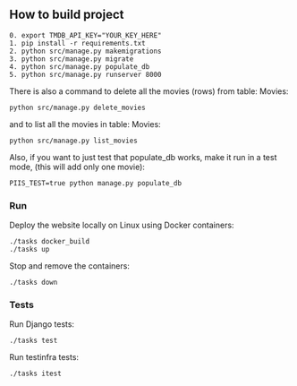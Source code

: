 ## How to build project
```
0. export TMDB_API_KEY="YOUR_KEY_HERE"
1. pip install -r requirements.txt
2. python src/manage.py makemigrations
3. python src/manage.py migrate
4. python src/manage.py populate_db
5. python src/manage.py runserver 8000
```

There is also a command to delete all the movies (rows) from table: Movies:
```
python src/manage.py delete_movies
```
and to list all the movies in table: Movies:
```
python src/manage.py list_movies
```

Also, if you want to just test that populate_db works, make it run in a test mode,
 (this will add only one movie):
```
PIIS_TEST=true python manage.py populate_db
```

### Run

Deploy the website locally on Linux using Docker containers:
```
./tasks docker_build
./tasks up
```

Stop and remove the containers:
```
./tasks down
```

### Tests
Run Django tests:
```
./tasks test
```

Run testinfra tests:
```
./tasks itest
```
